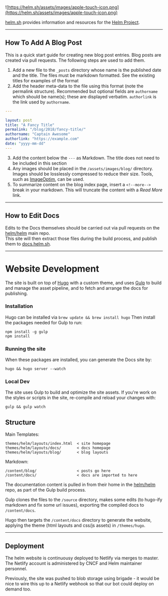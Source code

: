 ![https://helm.sh/assets/images/apple-touch-icon.png](https://helm.sh/assets/images/apple-touch-icon.png)

[helm.sh](https://helm.sh) provides information and resources for the [Helm Project](https://github.com/helm/helm).

---

## How To Add A Blog Post

This is a quick start guide for creating new blog post entries. Blog posts are
created via pull requests. The following steps are used to add them.

1) Add a new file to the `_posts` directory whose name is the published date and the title. The files must be markdown formatted. See the existing titles for examples of the format
2) Add the header meta-data to the file using this format (note the permalink structure). Recommended but optional fields are `authorname` which should be name(s); these are displayed verbatim. `authorlink` is the link used by `authorname`.
```yaml
---

layout: post
title: "A Fancy Title"
permalink: "/blog/2018/fancy-title/"
authorname: "Captain Awesome"
authorlink: "https://example.com"
date: "yyyy-mm-dd"
---
```
3) Add the content below the `---` as Markdown. The title does not need to be included in this section
4) Any images should be placed in the `/assets/images/blog/` directory. Images should be losslessly compressed to reduce their size. Tools, such as [ImageOptim](https://imageoptim.com/), can be used.
5) To summarize content on the blog index page, insert a `<!--more-->` break in your markdown. This will truncate the content with a _Read More_ link. 

---

## How to Edit Docs

Edits to the Docs themselves should be carried out via pull requests on the [helm/helm](https://github.com/helm/helm/tree/master/docs) main repo.  
This site will then extract those files during the build process, and publish them to [docs.helm.sh](https://docs.helm.sh).

---

# Website Development

The site is built on top of [Hugo](https://gohugo.io/) with a custom theme, and uses [Gulp](https://gulpjs.com/) to build and manage the asset pipeline, and to fetch and arrange the docs for publishing.

### Installation

Hugo can be installed via `brew update && brew install hugo`
Then install the packages needed for Gulp to run:

```
npm install -g gulp
npm install
```

### Running the site

When these packages are installed, you can generate the Docs site by:

`hugo && hugo server --watch`

### Local Dev

The site uses Gulp to build and optimize the site assets. If you're work on the styles or scripts in the site, re-compile and reload your changes with:

`gulp && gulp watch`

## Structure

Main Templates:

```
themes/helm/layouts/index.html  < site homepage
themes/helm/layouts/docs/       < docs homepage
themes/helm/layouts/blog/       < blog layouts
```

Markdown:

```
/content/blog/                  < posts go here
/content/docs/                  < docs are imported to here   
```

The documentation content is pulled in from their home in the [helm/helm](https://github.com/helm/helm/tree/master/docs) repo, as part of the Gulp build process.

Gulp clones the files to the `/source` directory, makes some edits (to hugo-ify markdown and fix some url issues), exporting the compiled docs to `/content/docs`. 

Hugo then targets the `/content/docs` directory to generate the website, applying the theme (html layouts and css/js assets) in `/themes/hugo`.

---

## Deployment

The helm website is continuousy deployed to Netlify via merges to master. The Netlify account is administered by CNCF and Helm maintainer personnel.

Previously, the site was pushed to blob storage using brigade - it would be nice to wire this up to a Netlify webhook so that our bot could deploy on demand too.

